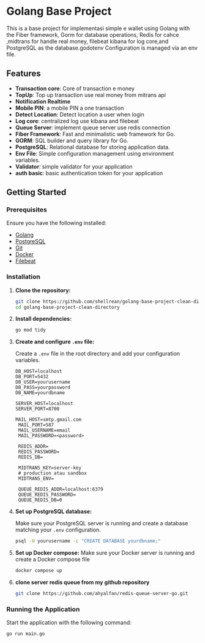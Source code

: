 # Golang Base Project

This is a base project for implementasi simple e wallet using Golang with the Fiber framework, Gorm for database operations, Redis for cahce ,midtrans for handle real money, filebeat kibana for log core,and PostgreSQL as the database.godotenv Configuration is managed via an env file.

## Features

- **Transaction core**: Core of transaction e money
- **TopUp**: Top up transaction use real money from mitrans api
- **Notification Realtime**
- **Mobile PIN**: a mobile PIN a one transaction
- **Detect Location**: Detect location a user when login
- **Log core**: centralized log use kibana and filebeat
- **Queue Server**: implement queue server use redis connection
- **Fiber Framework**: Fast and minimalistic web framework for Go.
- **GORM**: SQL builder and query library for Go.
- **PostgreSQL**: Relational database for storing application data.
- **Env File**: Simple configuration management using environment variables.
- **Validator**: simple validator for your application
- **auth basic**: basic authentication token for your application

## Getting Started

### Prerequisites

Ensure you have the following installed:

- [Golang](https://golang.org/dl/)
- [PostgreSQL](https://www.postgresql.org/download/)
- [Git](https://git-scm.com/)
- [Docker](https://www.docker.com/)
- [Filebeat](https://www.elastic.co/beats/filebeat)

### Installation

1. **Clone the repository:**

   ```sh
   git clone https://github.com/shellrean/golang-base-project-clean-directory.git
   cd golang-base-project-clean-directory
   ```

2. **Install dependencies:**

   ```sh
   go mod tidy
   ```

3. **Create and configure `.env` file:**

   Create a `.env` file in the root directory and add your configuration variables.

   ```env
   DB_HOST=localhost
   DB_PORT=5432
   DB_USER=yourusername
   DB_PASS=yourpassword
   DB_NAME=yourdbname

   SERVER_HOST=localhost
   SERVER_PORT=8700

   MAIL_HOST=smtp.gmail.com
    MAIL_PORT=587
    MAIL_USERNAME=email
    MAIL_PASSWORD=<password>

    REDIS_ADDR=
    REDIS_PASSWORD=
    REDIS_DB=

    MIDTRANS_KEY=server-key
    # production atau sandbox
    MIDTRANS_ENV=

    QUEUE_REDIS_ADDR=localhost:6379
    QUEUE_REDIS_PASSWORD=
    QUEUE_REDIS_DB=0
   ```

4. **Set up PostgreSQL database:**

   Make sure your PostgreSQL server is running and create a database matching your `.env` configuration.

   ```sh
   psql -U yourusername -c "CREATE DATABASE yourdbname;"
   ```

5. **Set up Docker compose:**
   Make sure your Docker server is running and create a Docker compose file

   ```sh
   docker compose up
   ```

6. **clone server redis queue from my github repository**

   ```sh
   git clone https://github.com/ahyalfan/redis-queue-server-go.git
   ```

### Running the Application

Start the application with the following command:

```sh
go run main.go
```
